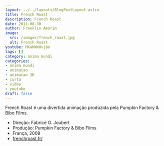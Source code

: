 ```yaml
---
layout: ../../layouts/BlogPostLayout.astro
title: French Roast
description: French Roast
date: 2011-08-30
author: Franklin Amorim
image:
  src: /images/french_roast.jpg
  alt: French Roast
youtube: MXaKWm0vj8o
tags: []
category: anima mundi
categories:
- anima mundi
- animacao
- animacao 3D
- curta
- video
- youtube
draft: false
---
```


French Roast é uma divertida animação produzida pela Pumpkin Factory & Bibo Films. 

- Direção: Fabrice O. Joubert
- Produção: Pumpkin Factory & Bibo Films
- França, 2008
- [frenchroast.fr/](http://www.frenchroast.fr/)
